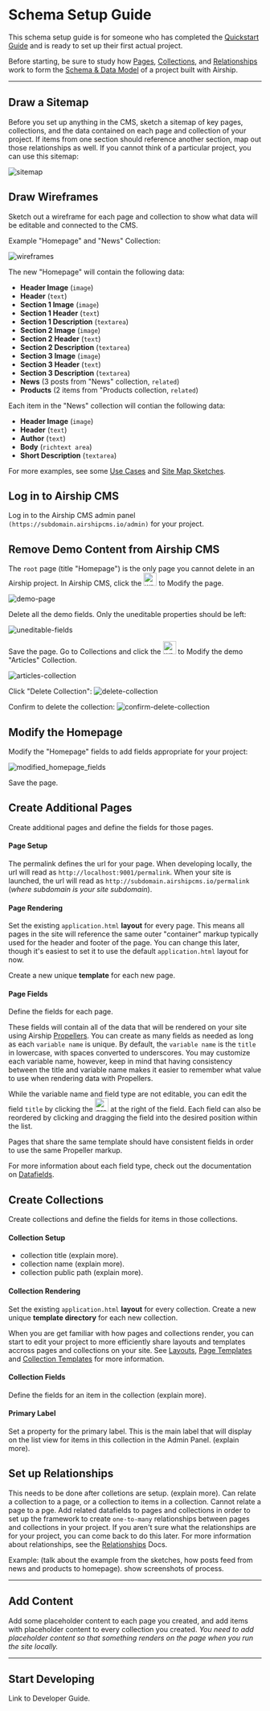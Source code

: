 # Schema Setup Guide
This schema setup guide is for someone who has completed the [Quickstart Guide](/documentation/view/quickstart-guide) and is ready to set up their first actual project. 

Before starting, be sure to study how [Pages](/documentation/view/pages), [Collections](/documentation/view/collections), and [Relationships](/documentation/view/relationships) work to form the [Schema & Data Model](/documentation/view/schema-and-data-model) of a project built with Airship.

---

## Draw a Sitemap
Before you set up anything in the CMS, sketch a sitemap of key pages, collections, and the data contained on each page and collection of your project. If items from one section should reference another section, map out those relationships as well. If you cannot think of a particular project, you can use this sitemap:

![sitemap](https://user-images.githubusercontent.com/1865400/28741054-27d16e00-73aa-11e7-8140-1cd2493d9424.jpg)

## Draw Wireframes
Sketch out a wireframe for each page and collection to show what data will be editable and connected to the CMS.

Example "Homepage" and "News" Collection:

![wireframes](https://user-images.githubusercontent.com/1865400/28741053-27b5a33c-73aa-11e7-9bc1-94b9989c2ec4.jpg)

The new "Homepage" will contain the following data:
- **Header Image** (`image`)
- **Header** (`text`)
- **Section 1 Image** (`image`)
- **Section 1 Header** (`text`)
- **Section 1 Description** (`textarea`)
- **Section 2 Image** (`image`)
- **Section 2 Header** (`text`)
- **Section 2 Description** (`textarea`)
- **Section 3 Image** (`image`)
- **Section 3 Header** (`text`)
- **Section 3 Description** (`textarea`)
- **News** (3 posts from "News" collection, `related`)
- **Products** (2 items from "Products collection, `related`)

Each item in the "News" collection will contian the following data:
- **Header Image** (`image`)
- **Header** (`text`)
- **Author** (`text`)
- **Body** (`richtext area`)
- **Short Description** (`textarea`)

For more examples, see some [Use Cases](/use-cases) and [Site Map Sketches](/site-map-sketches).

## Log in to Airship CMS
Log in to the Airship CMS admin panel `(https://subdomain.airshipcms.io/admin)` for your project.  

## Remove Demo Content from Airship CMS
The `root` page (title "Homepage") is the only page you cannot delete in an Airship project. In Airship CMS, click the <img width="26" alt="wrench" src="https://user-images.githubusercontent.com/1865400/28548077-afe52966-706d-11e7-93f0-ce9e958ec070.png"> to Modify the page.

![demo-page](https://user-images.githubusercontent.com/1865400/28703362-56aa7844-72ff-11e7-910e-b0d69899fa28.png)

Delete all the demo fields. Only the uneditable properties should be left:

![uneditable-fields](https://user-images.githubusercontent.com/1865400/28703393-7f098f50-72ff-11e7-9ac1-ed4cb1cf0d11.png)

Save the page.
Go to Collections and click the <img width="26" alt="wrench" src="https://user-images.githubusercontent.com/1865400/28548077-afe52966-706d-11e7-93f0-ce9e958ec070.png"> to Modify the demo "Articles" Collection.

![articles-collection](https://user-images.githubusercontent.com/1865400/28703286-cef5e7ee-72fe-11e7-982e-cf7ad896dc6b.png)

Click "Delete Collection": ![delete-collection](https://user-images.githubusercontent.com/1865400/28703307-ecadaede-72fe-11e7-8985-2ad9a1c881b0.png)

Confirm to delete the collection: ![confirm-delete-collection](https://user-images.githubusercontent.com/1865400/28703311-fd539776-72fe-11e7-8292-dbd588f845f2.png)

## Modify the Homepage
Modify the "Homepage" fields to add fields appropriate for your project:  

![modified_homepage_fields](https://user-images.githubusercontent.com/16835553/28737399-0342c644-738a-11e7-8b96-2b024592eba6.png)

Save the page.
 
## Create Additional Pages
Create additional pages and define the fields for those pages.

#### Page Setup
The permalink defines the url for your page. When developing locally, the url will read as `http://localhost:9001/permalink`. When your site is launched, the url will read as `http://subdomain.airshipcms.io/permalink` (_where subdomain is your site subdomain_).

#### Page Rendering
Set the existing `application.html` **layout** for every page. This means all pages in the site will reference the same outer "container" markup typically used for the header and footer of the page. You can change this later, though it's easiest to set it to use the default `application.html` layout for now.

Create a new unique **template** for each new page.

#### Page Fields
Define the fields for each page.

These fields will contain all of the data that will be rendered on your site using Airship [Propellers](/documentation/view/propeller-helpers). You can create as many fields as needed as long as each `variable name` is unique. By default, the `variable name` is the `title` in lowercase, with spaces converted to underscores. You may customize each variable name, however, keep in mind that having consistency between the title and variable name makes it easier to remember what value to use when rendering data with Propellers.

While the variable name and field type are not editable, you can edit the field `title` by clicking the <img width="27" alt="grey-pencil" src="https://user-images.githubusercontent.com/16835553/28738624-2d7928f8-7390-11e7-9993-61a68b2844ae.png"> at the right of the field. Each field can also be reordered by clicking and dragging the field into the desired position within the list.

Pages that share the same template should have consistent fields in order to use the same Propeller markup.

For more information about each field type, check out the documentation on [Datafields](/documentation/view/datafields).

## Create Collections
Create collections and define the fields for items in those collections.

#### Collection Setup
- collection title (explain more).
- collection name (explain more).
- collection public path (explain more).

#### Collection Rendering
Set the existing `application.html` **layout** for every collection.
Create a new unique **template directory** for each new collection.

When you are get familiar with how pages and collections render, you can start to edit your project to more efficiently share layouts and templates accross pages and collections on your site. See [Layouts](/documentation/view/layouts), [Page Templates](/documentation/view/page-templates) and [Collection Templates](/documentation/view/collection-templates) for more information.

#### Collection Fields
Define the fields for an item in the collection (explain more).

#### Primary Label
Set a property for the primary label. This is the main label that will display on the list view for items in this collection in the Admin Panel. (explain more).
 
## Set up Relationships
This needs to be done after colletions are setup. (explain more).
Can relate a collection to a page, or a collection to items in a collection. Cannot relate a page to a pge.
Add related datafields to pages and collections in order to set up the framework to create `one-to-many` relationships between pages and collections in your project. If you aren't sure what the relationships are for your project, you can come back to do this later. For more information about relationships, see the [Relationships](/documentation/view/relationships) Docs.

Example:
(talk about the example from the sketches, how posts feed from news and products to homepage). show screenshots of process.

---

## Add Content
Add some placeholder content to each page you created, and add items with placeholder content to every collection you created. _You need to add placeholder content so that something renders on the page when you run the site locally._

---

## Start Developing
Link to Developer Guide.
